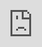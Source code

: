 <iframe src="https://notchyves.github.io" style="position:fixed; top:0; left:0; bottom:0; right:0; width:100%; height:100%; border:none; margin:0; padding:0; overflow:hidden; z-index:999999; overflow: hidden;">
    Your browser doesn't support iframes
</iframe>
